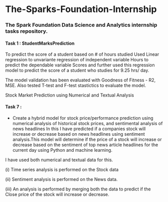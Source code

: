 # The-Sparks-Foundation-Internship
### The Spark Foundation Data Science and Analytics internship tasks repository.


#### Task 1 : StudentMarksPrediction
To predict the score of a student based on # of hours studied Used Linear regression to unvariante regression of independent variable Hours to predict the dependable variable Scores and further used this regression model to predict the score of a student who studies for 9.25 hrs/ day.

The model validation has been evaluated with Goodness of Fitness - R2, MSE. 
Also tested T-test and F-test stastictics to evaluate the model.




Stock Market Prediction using Numerical and Textual Analysis

#### Task 7 :

* Create a hybrid model for stock price/performance prediction using numerical analysis of historical stock prices, 
  and sentimental analysis of news headlines
In this I have predicted if a companies stock will increase or decrease based on news headlines using sentiment analysis.This model will determine if the price of a stock will increase or decrease based on the sentiment of top news article headlines for the current day using Python and machine learning.

I have used both numerical and textual data for this.

(i) Time series analysis is performed on the Stock data

(ii) Sentiment analysis is performed on the News data.

(iii) An analysis is performed by merging both the data to predict if the Close price of the stock will increase or decrease.
